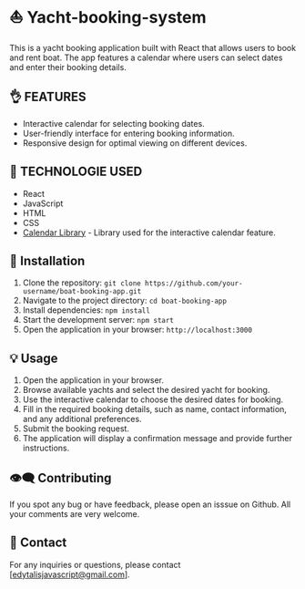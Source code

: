 # ⛵ **Yacht-booking-system**
This is a yacht booking application built with React that allows users to book and rent boat. The app features a calendar where users can select dates and enter their booking details.

## 👌 FEATURES
- Interactive calendar for selecting booking dates.
- User-friendly interface for entering booking information.
- Responsive design for optimal viewing on different devices.

## 📓 TECHNOLOGIE USED
- React
- JavaScript
- HTML
- CSS
- [Calendar Library](https://www.npmjs.com/package/react-calendar) - Library used for the interactive calendar feature.

## 🔧 Installation

1. Clone the repository: `git clone https://github.com/your-username/boat-booking-app.git`
2. Navigate to the project directory: `cd boat-booking-app`
3. Install dependencies: `npm install`
4. Start the development server: `npm start`
5. Open the application in your browser: `http://localhost:3000`

## 💡 Usage

1. Open the application in your browser.
2. Browse available yachts and select the desired yacht for booking.
3. Use the interactive calendar to choose the desired dates for booking.
4. Fill in the required booking details, such as name, contact information, and any additional preferences.
5. Submit the booking request.
6. The application will display a confirmation message and provide further instructions.

## 👁‍🗨 Contributing

If you spot any bug or have feedback, please open an isssue on Github. All your comments are very welcome.

## 📩 Contact

For any inquiries or questions, please contact [edytalisjavascript@gmail.com].
